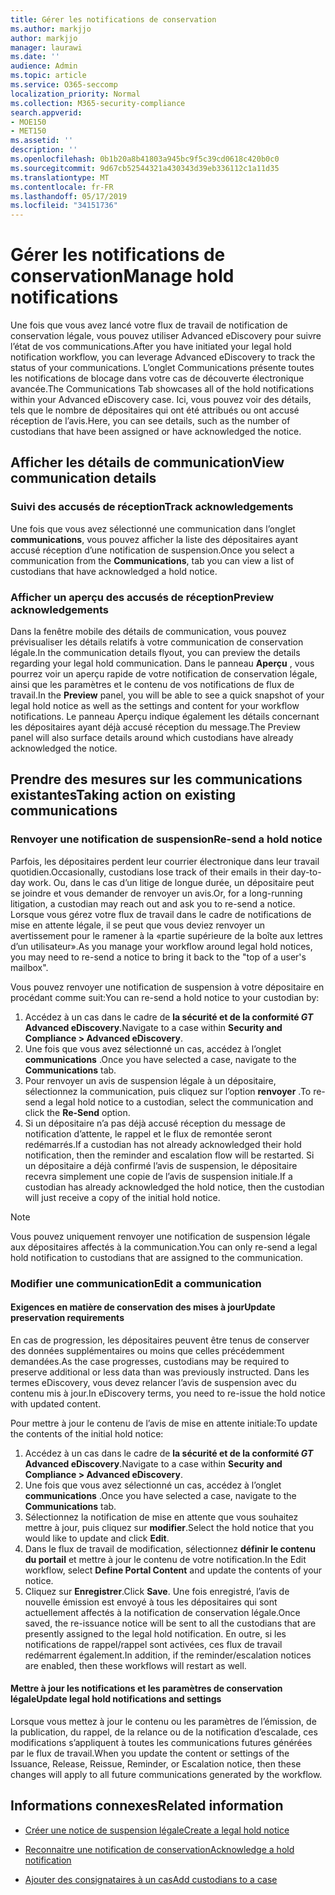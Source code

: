 ```yaml
---
title: Gérer les notifications de conservation
ms.author: markjjo
author: markjjo
manager: laurawi
ms.date: ''
audience: Admin
ms.topic: article
ms.service: O365-seccomp
localization_priority: Normal
ms.collection: M365-security-compliance
search.appverid:
- MOE150
- MET150
ms.assetid: ''
description: ''
ms.openlocfilehash: 0b1b20a8b41803a945bc9f5c39cd0618c420b0c0
ms.sourcegitcommit: 9d67cb52544321a430343d39eb336112c1a11d35
ms.translationtype: MT
ms.contentlocale: fr-FR
ms.lasthandoff: 05/17/2019
ms.locfileid: "34151736"
---
```

# <a name="manage-hold-notifications"></a><span data-ttu-id="0ed4c-102">Gérer les notifications de conservation</span><span class="sxs-lookup"><span data-stu-id="0ed4c-102">Manage hold notifications</span></span>

<span data-ttu-id="0ed4c-103">Une fois que vous avez lancé votre flux de travail de notification de conservation légale, vous pouvez utiliser Advanced eDiscovery pour suivre l’état de vos communications.</span><span class="sxs-lookup"><span data-stu-id="0ed4c-103">After you have initiated your legal hold notification workflow, you can leverage  Advanced eDiscovery to track the status of your communications.</span></span> <span data-ttu-id="0ed4c-104">L’onglet Communications présente toutes les notifications de blocage dans votre cas de découverte électronique avancée.</span><span class="sxs-lookup"><span data-stu-id="0ed4c-104">The Communications Tab showcases all of the hold notifications within your Advanced eDiscovery case.</span></span> <span data-ttu-id="0ed4c-105">Ici, vous pouvez voir des détails, tels que le nombre de dépositaires qui ont été attribués ou ont accusé réception de l’avis.</span><span class="sxs-lookup"><span data-stu-id="0ed4c-105">Here, you can see details, such as the number of custodians that have been assigned or have acknowledged the notice.</span></span>

## <a name="view-communication-details"></a><span data-ttu-id="0ed4c-106">Afficher les détails de communication</span><span class="sxs-lookup"><span data-stu-id="0ed4c-106">View communication details</span></span>

### <a name="track-acknowledgements"></a><span data-ttu-id="0ed4c-107">Suivi des accusés de réception</span><span class="sxs-lookup"><span data-stu-id="0ed4c-107">Track acknowledgements</span></span>

<span data-ttu-id="0ed4c-108">Une fois que vous avez sélectionné une communication dans l’onglet **communications**, vous pouvez afficher la liste des dépositaires ayant accusé réception d’une notification de suspension.</span><span class="sxs-lookup"><span data-stu-id="0ed4c-108">Once you select a communication from the **Communications**, tab you can view a list of custodians that have acknowledged a hold notice.</span></span> 

### <a name="preview-acknowledgements"></a><span data-ttu-id="0ed4c-109">Afficher un aperçu des accusés de réception</span><span class="sxs-lookup"><span data-stu-id="0ed4c-109">Preview acknowledgements</span></span>

<span data-ttu-id="0ed4c-110">Dans la fenêtre mobile des détails de communication, vous pouvez prévisualiser les détails relatifs à votre communication de conservation légale.</span><span class="sxs-lookup"><span data-stu-id="0ed4c-110">In the communication details flyout, you can preview the details regarding your legal hold communication.</span></span> <span data-ttu-id="0ed4c-111">Dans le panneau **Aperçu** , vous pourrez voir un aperçu rapide de votre notification de conservation légale, ainsi que les paramètres et le contenu de vos notifications de flux de travail.</span><span class="sxs-lookup"><span data-stu-id="0ed4c-111">In the **Preview** panel, you will be able to see a quick snapshot of your legal hold notice as well as the settings and content for your workflow notifications.</span></span> <span data-ttu-id="0ed4c-112">Le panneau Aperçu indique également les détails concernant les dépositaires ayant déjà accusé réception du message.</span><span class="sxs-lookup"><span data-stu-id="0ed4c-112">The Preview panel will also surface details around which custodians have already acknowledged the notice.</span></span>

## <a name="taking-action-on-existing-communications"></a><span data-ttu-id="0ed4c-113">Prendre des mesures sur les communications existantes</span><span class="sxs-lookup"><span data-stu-id="0ed4c-113">Taking action on existing communications</span></span>

### <a name="re-send-a-hold-notice"></a><span data-ttu-id="0ed4c-114">Renvoyer une notification de suspension</span><span class="sxs-lookup"><span data-stu-id="0ed4c-114">Re-send a hold notice</span></span>

<span data-ttu-id="0ed4c-115">Parfois, les dépositaires perdent leur courrier électronique dans leur travail quotidien.</span><span class="sxs-lookup"><span data-stu-id="0ed4c-115">Occasionally, custodians lose track of their emails in their day-to-day work.</span></span> <span data-ttu-id="0ed4c-116">Ou, dans le cas d’un litige de longue durée, un dépositaire peut se joindre et vous demander de renvoyer un avis.</span><span class="sxs-lookup"><span data-stu-id="0ed4c-116">Or, for a long-running litigation, a custodian may reach out and ask you to re-send a notice.</span></span> <span data-ttu-id="0ed4c-117">Lorsque vous gérez votre flux de travail dans le cadre de notifications de mise en attente légale, il se peut que vous deviez renvoyer un avertissement pour le ramener à la «partie supérieure de la boîte aux lettres d’un utilisateur».</span><span class="sxs-lookup"><span data-stu-id="0ed4c-117">As you manage your workflow around legal hold notices, you may need to re-send a notice to bring it back to the "top of a user's mailbox".</span></span>

<span data-ttu-id="0ed4c-118">Vous pouvez renvoyer une notification de suspension à votre dépositaire en procédant comme suit:</span><span class="sxs-lookup"><span data-stu-id="0ed4c-118">You can re-send a hold notice to your custodian by:</span></span>
1. <span data-ttu-id="0ed4c-119">Accédez à un cas dans le cadre de **la sécurité et de la conformité _GT_ Advanced eDiscovery**.</span><span class="sxs-lookup"><span data-stu-id="0ed4c-119">Navigate to a case within **Security and Compliance > Advanced eDiscovery**.</span></span>
2. <span data-ttu-id="0ed4c-120">Une fois que vous avez sélectionné un cas, accédez à l’onglet **communications** .</span><span class="sxs-lookup"><span data-stu-id="0ed4c-120">Once you have selected a case, navigate to the **Communications** tab.</span></span>
3. <span data-ttu-id="0ed4c-121">Pour renvoyer un avis de suspension légale à un dépositaire, sélectionnez la communication, puis cliquez sur l’option **renvoyer** .</span><span class="sxs-lookup"><span data-stu-id="0ed4c-121">To re-send a legal hold notice to a custodian, select the communication and click the **Re-Send** option.</span></span>
4. <span data-ttu-id="0ed4c-122">Si un dépositaire n’a pas déjà accusé réception du message de notification d’attente, le rappel et le flux de remontée seront redémarrés.</span><span class="sxs-lookup"><span data-stu-id="0ed4c-122">If a custodian has not already acknowledged their hold notification, then the reminder and escalation flow will be restarted.</span></span> <span data-ttu-id="0ed4c-123">Si un dépositaire a déjà confirmé l’avis de suspension, le dépositaire recevra simplement une copie de l’avis de suspension initiale.</span><span class="sxs-lookup"><span data-stu-id="0ed4c-123">If a custodian has already acknowledged the hold notice, then the custodian will just receive a copy of the initial hold notice.</span></span>

> [!NOTE]
> <span data-ttu-id="0ed4c-124">Vous pouvez uniquement renvoyer une notification de suspension légale aux dépositaires affectés à la communication.</span><span class="sxs-lookup"><span data-stu-id="0ed4c-124">You can only re-send a legal hold notification to custodians that are assigned to the communication.</span></span> 

### <a name="edit-a-communication"></a><span data-ttu-id="0ed4c-125">Modifier une communication</span><span class="sxs-lookup"><span data-stu-id="0ed4c-125">Edit a communication</span></span>

#### <a name="update-preservation-requirements"></a><span data-ttu-id="0ed4c-126">Exigences en matière de conservation des mises à jour</span><span class="sxs-lookup"><span data-stu-id="0ed4c-126">Update preservation requirements</span></span>
  
<span data-ttu-id="0ed4c-127">En cas de progression, les dépositaires peuvent être tenus de conserver des données supplémentaires ou moins que celles précédemment demandées.</span><span class="sxs-lookup"><span data-stu-id="0ed4c-127">As the case progresses, custodians may be required to preserve additional or less data than was previously instructed.</span></span> <span data-ttu-id="0ed4c-128">Dans les termes eDiscovery, vous devez relancer l’avis de suspension avec du contenu mis à jour.</span><span class="sxs-lookup"><span data-stu-id="0ed4c-128">In eDiscovery terms, you need to re-issue the hold notice with updated content.</span></span>

<span data-ttu-id="0ed4c-129">Pour mettre à jour le contenu de l’avis de mise en attente initiale:</span><span class="sxs-lookup"><span data-stu-id="0ed4c-129">To update the contents of the initial hold notice:</span></span>

1. <span data-ttu-id="0ed4c-130">Accédez à un cas dans le cadre de **la sécurité et de la conformité _GT_ Advanced eDiscovery**.</span><span class="sxs-lookup"><span data-stu-id="0ed4c-130">Navigate to a case within **Security and Compliance > Advanced eDiscovery**.</span></span>
2. <span data-ttu-id="0ed4c-131">Une fois que vous avez sélectionné un cas, accédez à l’onglet **communications** .</span><span class="sxs-lookup"><span data-stu-id="0ed4c-131">Once you have selected a case, navigate to the **Communications** tab.</span></span>
3. <span data-ttu-id="0ed4c-132">Sélectionnez la notification de mise en attente que vous souhaitez mettre à jour, puis cliquez sur **modifier**.</span><span class="sxs-lookup"><span data-stu-id="0ed4c-132">Select the hold notice that you would like to update and click **Edit**.</span></span>
4. <span data-ttu-id="0ed4c-133">Dans le flux de travail de modification, sélectionnez **définir le contenu du portail** et mettre à jour le contenu de votre notification.</span><span class="sxs-lookup"><span data-stu-id="0ed4c-133">In the Edit workflow, select **Define Portal Content** and update the contents of your notice.</span></span> 
5. <span data-ttu-id="0ed4c-134">Cliquez sur **Enregistrer**.</span><span class="sxs-lookup"><span data-stu-id="0ed4c-134">Click **Save**.</span></span> <span data-ttu-id="0ed4c-135">Une fois enregistré, l’avis de nouvelle émission est envoyé à tous les dépositaires qui sont actuellement affectés à la notification de conservation légale.</span><span class="sxs-lookup"><span data-stu-id="0ed4c-135">Once saved, the re-issuance notice will be sent to all the custodians that are presently assigned to the legal hold notification.</span></span> <span data-ttu-id="0ed4c-136">En outre, si les notifications de rappel/rappel sont activées, ces flux de travail redémarrent également.</span><span class="sxs-lookup"><span data-stu-id="0ed4c-136">In addition, if the reminder/escalation notices are enabled, then these workflows will restart as well.</span></span> 


#### <a name="update-legal-hold-notifications-and-settings"></a><span data-ttu-id="0ed4c-137">Mettre à jour les notifications et les paramètres de conservation légale</span><span class="sxs-lookup"><span data-stu-id="0ed4c-137">Update legal hold notifications and settings</span></span>

<span data-ttu-id="0ed4c-138">Lorsque vous mettez à jour le contenu ou les paramètres de l’émission, de la publication, du rappel, de la relance ou de la notification d’escalade, ces modifications s’appliquent à toutes les communications futures générées par le flux de travail.</span><span class="sxs-lookup"><span data-stu-id="0ed4c-138">When you update the content or settings of the Issuance, Release, Reissue, Reminder, or Escalation notice, then these changes will apply to all future communications generated by the workflow.</span></span>

## <a name="related-information"></a><span data-ttu-id="0ed4c-139">Informations connexes</span><span class="sxs-lookup"><span data-stu-id="0ed4c-139">Related information</span></span> 

- [<span data-ttu-id="0ed4c-140">Créer une notice de suspension légale</span><span class="sxs-lookup"><span data-stu-id="0ed4c-140">Create a legal hold notice</span></span>](create-hold-notification.md)
    
- [<span data-ttu-id="0ed4c-141">Reconnaitre une notification de conservation</span><span class="sxs-lookup"><span data-stu-id="0ed4c-141">Acknowledge a hold notification</span></span>](acknowledge-hold-notification.md)
    
- [<span data-ttu-id="0ed4c-142">Ajouter des consignataires à un cas</span><span class="sxs-lookup"><span data-stu-id="0ed4c-142">Add custodians to a case</span></span>](add-custodians-to-case.md)